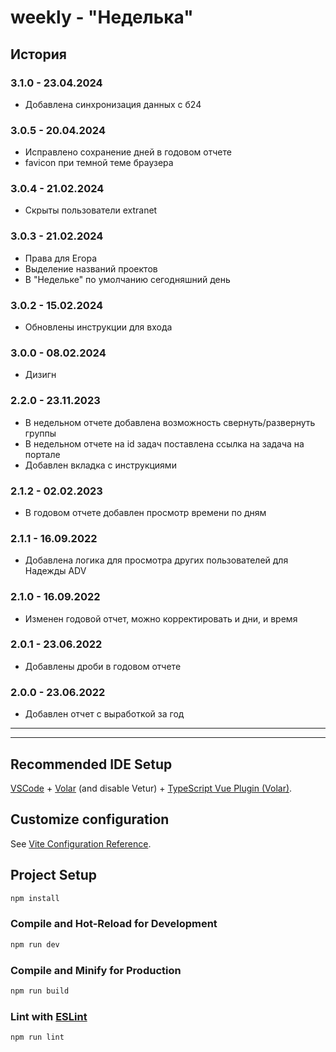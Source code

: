 # weekly - "Неделька"

## История

### 3.1.0 - 23.04.2024
- Добавлена синхронизация данных с б24

### 3.0.5 - 20.04.2024
- Исправлено сохранение дней в годовом отчете
- favicon при темной теме браузера

### 3.0.4 - 21.02.2024
- Скрыты пользователи extranet

### 3.0.3 - 21.02.2024
- Права для Егора
- Выделение названий проектов
- В "Недельке" по умолчанию сегодняшний день

### 3.0.2 - 15.02.2024
- Обновлены инструкции для входа

### 3.0.0 - 08.02.2024
- Дизигн

### 2.2.0 - 23.11.2023
- В недельном отчете добавлена возможность свернуть/развернуть группы
- В недельном отчете на id задач поставлена ссылка на задача на портале
- Добавлен вкладка с инструкциями

### 2.1.2 - 02.02.2023
- В годовом отчете добавлен просмотр времени по дням

### 2.1.1 - 16.09.2022
- Добавлена логика для просмотра других пользователей для Надежды ADV

### 2.1.0 - 16.09.2022
- Изменен годовой отчет, можно корректировать и дни, и время

### 2.0.1 - 23.06.2022
- Добавлены дроби в годовом отчете

### 2.0.0 - 23.06.2022
- Добавлен отчет с выработкой за год

---
---

## Recommended IDE Setup

[VSCode](https://code.visualstudio.com/) + [Volar](https://marketplace.visualstudio.com/items?itemName=johnsoncodehk.volar) (and disable Vetur) + [TypeScript Vue Plugin (Volar)](https://marketplace.visualstudio.com/items?itemName=johnsoncodehk.vscode-typescript-vue-plugin).

## Customize configuration

See [Vite Configuration Reference](https://vitejs.dev/config/).

## Project Setup

```sh
npm install
```

### Compile and Hot-Reload for Development

```sh
npm run dev
```

### Compile and Minify for Production

```sh
npm run build
```

### Lint with [ESLint](https://eslint.org/)

```sh
npm run lint
```
